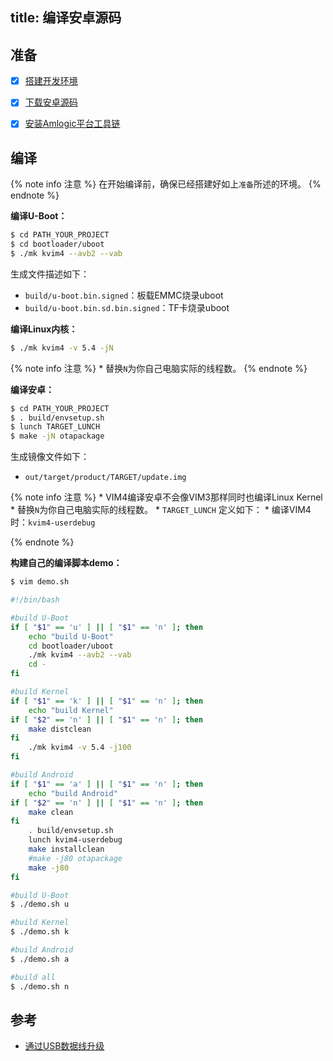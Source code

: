 title: 编译安卓源码
---


## 准备

- [x] [搭建开发环境](http://source.android.com/source/initializing.html)
- [x] [下载安卓源码](/android/zh-cn/vim4/download_android_sourcecode.html)
- [x] [安装Amlogic平台工具链](/android/zh-cn/vim4/install_toolchains.html)


## 编译

{% note info 注意 %}
在开始编译前，确保已经搭建好如上`准备`所述的环境。
{% endnote %}

**编译U-Boot：**

```sh
$ cd PATH_YOUR_PROJECT
$ cd bootloader/uboot
$ ./mk kvim4 --avb2 --vab
```

生成文件描述如下：

* `build/u-boot.bin.signed`：板载EMMC烧录uboot
* `build/u-boot.bin.sd.bin.signed`：TF卡烧录uboot

**编译Linux内核：**

```sh
$ ./mk kvim4 -v 5.4 -jN
```
{% note info 注意 %}
	* 替换`N`为你自己电脑实际的线程数。
{% endnote %}

**编译安卓：**

```sh
$ cd PATH_YOUR_PROJECT
$ . build/envsetup.sh
$ lunch TARGET_LUNCH
$ make -jN otapackage
```

生成镜像文件如下：

* `out/target/product/TARGET/update.img`

{% note info 注意 %}
	* VIM4编译安卓不会像VIM3那样同时也编译Linux Kernel
	* 替换`N`为你自己电脑实际的线程数。
	* `TARGET_LUNCH` 定义如下：
      * 编译VIM4时：`kvim4-userdebug`

{% endnote %}


**构建自己的编译脚本demo：**
```sh
$ vim demo.sh
```
```sh
#!/bin/bash

#build U-Boot
if [ "$1" == 'u' ] || [ "$1" == 'n' ]; then	
	echo "build U-Boot"
	cd bootloader/uboot
	./mk kvim4 --avb2 --vab 
	cd -
fi

#build Kernel
if [ "$1" == 'k' ] || [ "$1" == 'n' ]; then
	echo "build Kernel"
if [ "$2" == 'n' ] || [ "$1" == 'n' ]; then
	make distclean
fi	
	./mk kvim4 -v 5.4 -j100
fi

#build Android
if [ "$1" == 'a' ] || [ "$1" == 'n' ]; then
	echo "build Android"
if [ "$2" == 'n' ] || [ "$1" == 'n' ]; then
	make clean
fi	 
	. build/envsetup.sh 
	lunch kvim4-userdebug 
	make installclean
	#make -j80 otapackage
	make -j80
fi
```

```sh
#build U-Boot
$ ./demo.sh u

#build Kernel
$ ./demo.sh k

#build Android
$ ./demo.sh a

#build all
$ ./demo.sh n
```
## 参考
* [通过USB数据线升级](/android/zh-cn/vim4/upgrade_via_usbcable.html)
